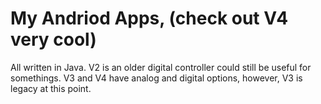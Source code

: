 # My Andriod Apps, (check out V4 very cool)
All written in Java. V2 is an older digital controller could still be useful for somethings. V3 and V4 have analog and digital options, however, V3 is legacy at this point.
